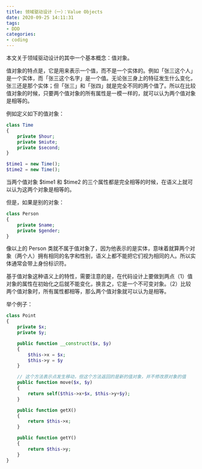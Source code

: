 ```yaml
---
title: 领域驱动设计（一）：Value Objects
date: 2020-09-25 14:11:31
tags:
- DDD
categories:
- coding
---
```


本文关于领域驱动设计的其中一个基本概念：值对象。

<!--more-->

值对象的特点是，它是用来表示一个值，而不是一个实体的。例如「张三这个人」是一个实体，而「张三这个名字」是一个值。无论张三身上的特征发生什么变化，张三还是那个实体；但「张三」和「张四」就是完全不同的两个值了。所以在比较值对象的时候，只要两个值对象的所有属性是一模一样的，就可以认为两个值对象是相等的。

例如定义如下的值对象：
```php
class Time
{
    private $hour;
    private $miute;
    private $second;
}

$time1 = new Time();
$time2 = new Time();
```
当两个值对象 $time1 和 $time2 的三个属性都是完全相等的时候，在语义上就可以认为这两个对象是相等的。

但是，如果是别的对象：
```php
class Person
{
    private $name;
    private $gender;
}
```
像以上的 Person 类就不属于值对象了，因为他表示的是实体，意味着就算两个对象（两个人）拥有相同的名字和性别，语义上都不能把它们视为相同的人。所以实体通常会带上身份标识符。

基于值对象这种语义上的特性，需要注意的是，在代码设计上要做到两点（1）值对象的属性在初始化之后就不能变化，换言之，它是一个不可变对象。（2）比较两个值对象时，所有属性都相等，那么两个值对象就可以认为是相等。

举个例子：
```php
class Point
{
    private $x;
    private $y;

    public function __construct($x, $y)
    {
        $this->x = $x;
        $this->y = $y
    }

    // 这个方法表示点发生移动，但这个方法返回的是新的值对象，并不修改原对象的值
    public function move($x, $y)
    {
        return self($this->x+$x, $this->y+$y);
    }

    public function getX()
    {
        return $this->x;
    }

    public function getY()
    {
        return $this->y;
    }
}
```

